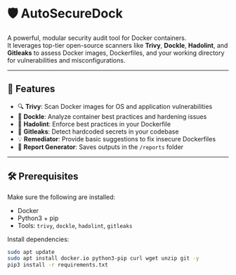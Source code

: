 # 🛡️ AutoSecureDock

A powerful, modular security audit tool for Docker containers.  
It leverages top-tier open-source scanners like **Trivy**, **Dockle**, **Hadolint**, and **Gitleaks** to assess Docker images, Dockerfiles, and your working directory for vulnerabilities and misconfigurations.

---

## 🚀 Features

- 🔍 **Trivy**: Scan Docker images for OS and application vulnerabilities
- 🐳 **Dockle**: Analyze container best practices and hardening issues
- 📄 **Hadolint**: Enforce best practices in your Dockerfile
- 🔐 **Gitleaks**: Detect hardcoded secrets in your codebase
- 💡 **Remediator**: Provide basic suggestions to fix insecure Dockerfiles
- 🧾 **Report Generator**: Saves outputs in the `/reports` folder

---

## 🛠️ Prerequisites

Make sure the following are installed:
- Docker
- Python3 + pip
- Tools: `trivy`, `dockle`, `hadolint`, `gitleaks`

Install dependencies:
```bash
sudo apt update
sudo apt install docker.io python3-pip curl wget unzip git -y
pip3 install -r requirements.txt
